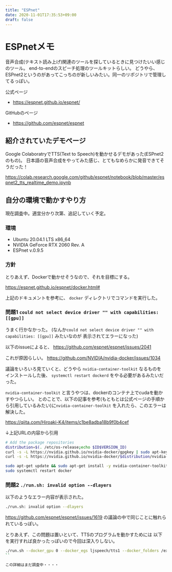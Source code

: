 ```yaml
---
title: "ESPnet"
date: 2020-11-01T17:35:53+09:00
draft: false
---
```


# ESPnetメモ

音声合成(テキスト読み上げ)関連のツールを探しているときに見つけたいい感じのツール。
end-to-endのスピーチ処理のツールキットらしい。
どうやら、ESPnet2というのがあってこっちのが新しいみたい。同一のリポジトリで管理してるっぽい。

公式ページ
* https://espnet.github.io/espnet/

GitHubのページ
* https://github.com/espnet/espnet

## 紹介されていたデモページ

Google ColaboratryでTTS(Text to Speech)を動かせるデモがあった(ESPnet2のもの)。
日本語の音声合成をやってみた感じ、とてもなめらかに発音できてそうだった！

https://colab.research.google.com/github/espnet/notebook/blob/master/espnet2_tts_realtime_demo.ipynb

## 自分の環境で動かすやり方

現在調査中。適宜分かり次第、追記していく予定。

### 環境

* Ubuntu 20.04.1 LTS x86_64
* NVIDIA GeForce RTX 2060 Rev. A
* ESPnet v.0.9.5

### 方針

とりあえず、Dockerで動かせそうなので、それを目標にする。

https://espnet.github.io/espnet/docker.html#

上記のドキュメントを参考に、 `docker` ディレクトリでコマンドを実行した。

### 問題1 `could not select device driver "" with capabilities: [[gpu]]` 

うまく行かなかった。
(なんか`could not select device driver "" with capabilities: [[gpu]]` みたいなのが
表示されてエラーになった)

以下のissueによると、
https://github.com/espnet/espnet/issues/2041

これが原因らしい。
https://github.com/NVIDIA/nvidia-docker/issues/1034

議論をいろいろ見ていくと、どうやら `nvidia-container-toolkit` なるものを
インストールした後、 `systemctl restart dockerd` をやる必要があるみたいだった。

`nvidia-container-toolkit` と言うやつは、dockerのコンテナ上でcudaを動かすやつらしい。
とのことで、以下の記事を参考(もともとは公式ページの手順から引用しているみたい)に`nvidia-container-toolkit` 
を入れたら、このエラーは解決した。

https://qiita.com/Hiroaki-K4/items/c1be8adba18b9f0b4cef

↓上記URLの内容から引用

```sh
# Add the package repositories
distribution=$(. /etc/os-release;echo $ID$VERSION_ID)
curl -s -L https://nvidia.github.io/nvidia-docker/gpgkey | sudo apt-key add -
curl -s -L https://nvidia.github.io/nvidia-docker/$distribution/nvidia-docker.list | sudo tee /etc/apt/sources.list.d/nvidia-docker.list

sudo apt-get update && sudo apt-get install -y nvidia-container-toolkit
sudo systemctl restart docker
```

### 問題2 `./run.sh: invalid option --dlayers`

以下のようなエラー内容が表示された。

```sh
./run.sh: invalid option --dlayers
```

https://github.com/espnet/espnet/issues/1619
の議論の中で同じことに触れられているっぽい。

とりあえず、この問題は置いといて、TTSのプログラムを動かすためには
以下を実行すれば良かったっぽいので今回は深入りしない。

```sh
./run.sh --docker_gpu 0 --docker_egs ljspeech/tts1 --docker_folders /export/ljspeech/tts1 -ngpu 1
``

この詳細はまだ調査中・・・・
